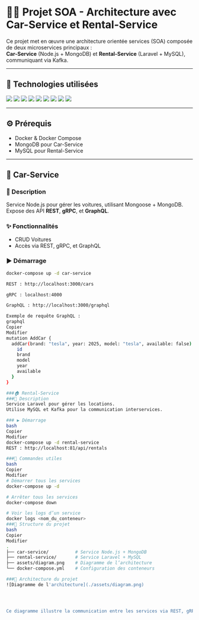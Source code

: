 # 🚗🔧 Projet SOA - Architecture avec Car-Service et Rental-Service

Ce projet met en œuvre une architecture orientée services (SOA) composée de deux microservices principaux :  
**Car-Service** (Node.js + MongoDB) et **Rental-Service** (Laravel + MySQL), communiquant via Kafka.

---

## 🧰 Technologies utilisées

<p align="left">
  <img src="https://img.shields.io/badge/Node.js-339933?logo=node.js&logoColor=white" />
  <img src="https://img.shields.io/badge/Laravel-F9322C?logo=laravel&logoColor=white" />
  <img src="https://img.shields.io/badge/Docker-2496ED?logo=docker&logoColor=white" />
  <img src="https://img.shields.io/badge/MongoDB-47A248?logo=mongodb&logoColor=white" />
  <img src="https://img.shields.io/badge/MySQL-4479A1?logo=mysql&logoColor=white" />
  <img src="https://img.shields.io/badge/Apache Kafka-231F20?logo=apachekafka&logoColor=white" />
  <img src="https://img.shields.io/badge/GraphQL-E10098?logo=graphql&logoColor=white" />
  <img src="https://img.shields.io/badge/gRPC-5C7AEA?logo=grpc&logoColor=white" />
  <img src="https://img.shields.io/badge/REST-000000?logo=rest&logoColor=white" />
</p>

---

## ⚙️ Prérequis

- Docker & Docker Compose
- MongoDB pour Car-Service
- MySQL pour Rental-Service

---

## 🚙 Car-Service

### 📄 Description
Service Node.js pour gérer les voitures, utilisant Mongoose + MongoDB.  
Expose des API **REST**, **gRPC**, et **GraphQL**.

### ✨ Fonctionnalités
- CRUD Voitures
- Accès via REST, gRPC, et GraphQL

### ▶️ Démarrage
```bash
docker-compose up -d car-service

REST : http://localhost:3000/cars

gRPC : localhost:4000

GraphQL : http://localhost:3000/graphql

Exemple de requête GraphQL :
graphql
Copier
Modifier
mutation AddCar {
  addCar(brand: "tesla", year: 2025, model: "tesla", available: false) {
    id
    brand
    model
    year
    available
  }
}

###🏠 Rental-Service
###📄 Description
Service Laravel pour gérer les locations.
Utilise MySQL et Kafka pour la communication interservices.

### ▶️ Démarrage
bash
Copier
Modifier
docker-compose up -d rental-service
REST : http://localhost:81/api/rentals

###🧾 Commandes utiles
bash
Copier
Modifier
# Démarrer tous les services
docker-compose up -d

# Arrêter tous les services
docker-compose down

# Voir les logs d’un service
docker logs <nom_du_conteneur>
###🧱 Structure du projet
bash
Copier
Modifier
.
├── car-service/          # Service Node.js + MongoDB
├── rental-service/       # Service Laravel + MySQL
├── assets/diagram.png    # Diagramme de l’architecture
└── docker-compose.yml    # Configuration des conteneurs

###🧩 Architecture du projet
![Diagramme de l'architecture](./assets/diagram.png)




Ce diagramme illustre la communication entre les services via REST, gRPC, GraphQL, et Kafka.

